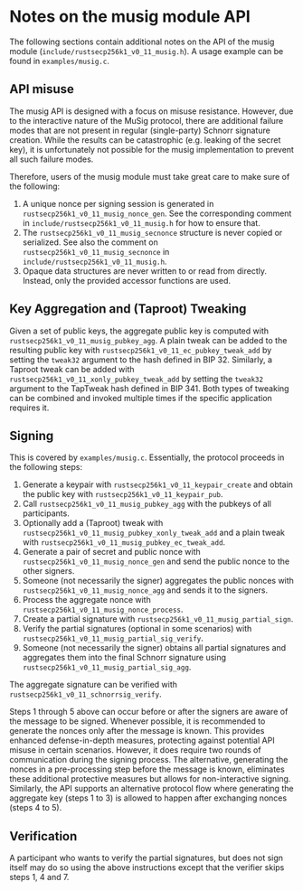 Notes on the musig module API
===========================

The following sections contain additional notes on the API of the musig module (`include/rustsecp256k1_v0_11_musig.h`).
A usage example can be found in `examples/musig.c`.

## API misuse

The musig API is designed with a focus on misuse resistance.
However, due to the interactive nature of the MuSig protocol, there are additional failure modes that are not present in regular (single-party) Schnorr signature creation.
While the results can be catastrophic (e.g. leaking of the secret key), it is unfortunately not possible for the musig implementation to prevent all such failure modes.

Therefore, users of the musig module must take great care to make sure of the following:

1. A unique nonce per signing session is generated in `rustsecp256k1_v0_11_musig_nonce_gen`.
   See the corresponding comment in `include/rustsecp256k1_v0_11_musig.h` for how to ensure that.
2. The `rustsecp256k1_v0_11_musig_secnonce` structure is never copied or serialized.
   See also the comment on `rustsecp256k1_v0_11_musig_secnonce` in `include/rustsecp256k1_v0_11_musig.h`.
3. Opaque data structures are never written to or read from directly.
   Instead, only the provided accessor functions are used.

## Key Aggregation and (Taproot) Tweaking

Given a set of public keys, the aggregate public key is computed with `rustsecp256k1_v0_11_musig_pubkey_agg`.
A plain tweak can be added to the resulting public key with `rustsecp256k1_v0_11_ec_pubkey_tweak_add` by setting the `tweak32` argument to the hash defined in BIP 32. Similarly, a Taproot tweak can be added with `rustsecp256k1_v0_11_xonly_pubkey_tweak_add` by setting the `tweak32` argument to the TapTweak hash defined in BIP 341.
Both types of tweaking can be combined and invoked multiple times if the specific application requires it.

## Signing

This is covered by `examples/musig.c`.
Essentially, the protocol proceeds in the following steps:

1. Generate a keypair with `rustsecp256k1_v0_11_keypair_create` and obtain the public key with `rustsecp256k1_v0_11_keypair_pub`.
2. Call `rustsecp256k1_v0_11_musig_pubkey_agg` with the pubkeys of all participants.
3. Optionally add a (Taproot) tweak with `rustsecp256k1_v0_11_musig_pubkey_xonly_tweak_add` and a plain tweak with `rustsecp256k1_v0_11_musig_pubkey_ec_tweak_add`.
4. Generate a pair of secret and public nonce with `rustsecp256k1_v0_11_musig_nonce_gen` and send the public nonce to the other signers.
5. Someone (not necessarily the signer) aggregates the public nonces with `rustsecp256k1_v0_11_musig_nonce_agg` and sends it to the signers.
6. Process the aggregate nonce with `rustsecp256k1_v0_11_musig_nonce_process`.
7. Create a partial signature with `rustsecp256k1_v0_11_musig_partial_sign`.
8. Verify the partial signatures (optional in some scenarios) with `rustsecp256k1_v0_11_musig_partial_sig_verify`.
9. Someone (not necessarily the signer) obtains all partial signatures and aggregates them into the final Schnorr signature using `rustsecp256k1_v0_11_musig_partial_sig_agg`.

The aggregate signature can be verified with `rustsecp256k1_v0_11_schnorrsig_verify`.

Steps 1 through 5 above can occur before or after the signers are aware of the message to be signed.
Whenever possible, it is recommended to generate the nonces only after the message is known.
This provides enhanced defense-in-depth measures, protecting against potential API misuse in certain scenarios.
However, it does require two rounds of communication during the signing process.
The alternative, generating the nonces in a pre-processing step before the message is known, eliminates these additional protective measures but allows for non-interactive signing.
Similarly, the API supports an alternative protocol flow where generating the aggregate key (steps 1 to 3) is allowed to happen after exchanging nonces (steps 4 to 5).

## Verification

A participant who wants to verify the partial signatures, but does not sign itself may do so using the above instructions except that the verifier skips steps 1, 4 and 7.

<!-- Auto-update: 2025-10-03T12:43:34.187763 -->

